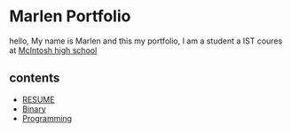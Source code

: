 # Marlen Portfolio
hello, My name is Marlen and this my portfolio, I am a student a IST coures at [McIntosh high school ](https://www.fcboe.org/mhs)

## contents
- [RESUME](RESUME.md)
- [Binary](binary-Logic.md)
- [Programming](Programming-Language.md)
